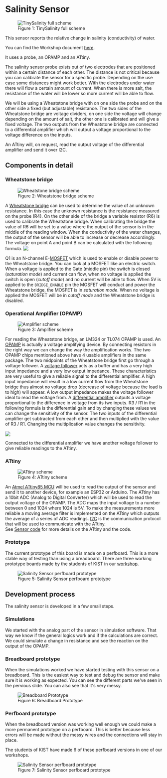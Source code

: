 # Salinity Sensor

<figure>
<img src="./assets/Scheme-full.svg" alt="TinySalinity full scheme"/>
<figcaption >Figure 1: TinySalinity full scheme</figcaption>
</figure>


This sensor reports the relative change in salinity (conductivity) of water.

You can find the Workshop document [here](./Workshop.md).

It uses a probe, an OPAMP and an ATtiny.

The salinity sensor probe exists out of two electrodes that are positioned within a certain distance of each other. The distance is not critical because you can calibrate the sensor for a specific probe. Depending on the use case some distances might work better. With the electrodes under water there will flow a certain amount of current. When there is more salt, the resistance of the water will be lower so more current will be able to flow.

We will be using a Wheatstone bridge with on one side the probe and on the other side a fixed (but adjustable) resistance. The two sides of the Wheatstone bridge are voltage dividers, on one side the voltage will change depending on the amount of salt, the other one is calibrated and will give a fixed voltage.
The two outputs from the Wheatstone bridge are connected to a differential amplifier which will output a voltage proportional to the voltage difference on the inputs. 

An ATtiny will, on request, read the output voltage of the differential amplifier and send it over I2C. 

## Components in detail

### Wheatstone bridge

<figure>
<img src="./assets/Scheme-Wheatstone-bridge.svg" alt="Wheatstone bridge scheme"/>
<figcaption >Figure 2: Wheatstone bridge scheme</figcaption>
</figure>


A [Wheatstone bridge](http://www.ibiblio.org/kuphaldt/electricCircuits/DC/DC_8.html#xtocid96509) can be used to determine the value of an unknown resistance. In this case the unknown resistance is the resistance measured on the probe (R4). On the other side of the bridge a variable resistor (R6) is used to calibrate the Wheatstone bridge. When calibrating the bridge the value of R6 will be set to a value where the output of the sensor is in the middle of the reading window. When the conductivity of the water changes, the output of the sensor will be able to increase or decrease accordingly.
The voltage on point A and point B can be calculated with the following formula. <!-- $V_{out}={\frac{R_{4}}{R_{3}+R_{4}}}\cdot V_{in}$ --> <img style="transform: translateY(0.1em); background: white;" src="https://render.githubusercontent.com/render/math?math=V_%7Bout%7D%3D%7B%5Cfrac%7BR_%7B4%7D%7D%7BR_%7B3%7D%2BR_%7B4%7D%7D%7D%5Ccdot%20V_%7Bin%7D">

Q1 is an N-channel E-[MOSFET](https://byjus.com/physics/mosfet/) which is used to enable or disable power to the Wheatstone bridge. You can look at a MOSFET like an electric switch. When a voltage is applied to the Gate (middle pin) the switch is closed (*saturation mode*) and current can flow, when no voltage is applied the switch is open (*cutoff mode*) and no current will be able to flow. When 5V is applied to the `BRIDGE_ENABLE` pin the MOSFET will conduct and power the Wheatstone bridge, the MOSFET is in *saturation mode*. When no voltage is applied the MOSFET will be in *cutoff mode* and the Wheatstone bridge is disabled.
 

### Operational Amplifier (OPAMP)

<figure>
<img src="./assets/Scheme-OPAMP.svg" alt="Amplifier scheme"/>
<figcaption >Figure 3: Amplifier scheme</figcaption>
</figure>


For reading the Wheatstone bridge, an LM324 or TL074 OPAMP is used. An [OPAMP](https://www.allaboutcircuits.com/textbook/semiconductors/chpt-8/introduction-operational-amplifiers/) is actually a voltage amplifying device. By connecting resistors in the right way we can change the way the amplification works. The two OPAMP chips mentioned above have 4 usable amplifiers in the same package. The two midpoints of the Wheatstone bridge first go through a voltage follower. A [voltage follower](http://learningaboutelectronics.com/Articles/Voltage-follower) acts as a buffer and has a very high input impedance and a very low output impedance. These characteristics are very useful to give a reliable signal to the differential amplifier. A high input impedance will result in a low current flow from the Wheatstone bridge thus almost no voltage drop (decrease of voltage because the load is to high) will appear. A low output impedance makes the voltage follower ideal to read the voltage from.
A [differential amplifier](https://www.electronics-tutorials.ws/opamp/opamp_5.html) outputs a voltage proportional to the difference in voltage from its two inputs. R3 / R1 in the following formula is the differential gain and by changing these values we can change the sensitivity of the sensor. The two inputs of the differential amplifier get subtracted from each other and then multiplied with the value of R3 / R1. Changing the multiplication value changes the sensitivity.

<!-- $V_{out}=\frac{R_10}{R_7}(V_2-V_1)$ --> <img style="transform: translateY(0.1em); background: white;" src="https://render.githubusercontent.com/render/math?math=V_%7Bout%7D%3D%5Cfrac%7BR_10%7D%7BR_7%7D(V_2-V_1)">

          
Connected to the differential amplifier we have another voltage follower to give reliable readings to the ATtiny.

### ATtiny

<figure>
<img src="./assets/Scheme-ATtiny.svg" alt="ATtiny scheme"/>
<figcaption >Figure 4: ATtiny scheme</figcaption>
</figure>


An [Atmel ATtiny85 MCU](https://www.microchip.com/en-us/product/ATtiny85) will be used to read the output of the sensor and send it to another device, for example an ESP32 or Arduino. The ATtiny has a 10bit ADC (Analog to Digital Converter) which will be used to read the output voltage of the OPAMP. The ADC maps the input voltage to a number between 0 and 1024 where 1024 is 5V. To make the measurements more reliable a moving average filter is implemented on the ATtiny which outputs the average of a series of ADC readings. 
[I2C](https://www.circuitbasics.com/basics-of-the-i2c-communication-protocol/) is the communication protocol that will be used to communicate with the ATtiny. <br/>
See [Sensor code](./Sensor%20code/) for more details on the ATtiny and the code.

### Prototype

The current prototype of this board is made on a perfboard. This is a more stable way of testing than using a breadboard. There are three working prototype boards made by the students of KIST in our [workshop](./Workshop.md).

<figure>
<img src="assets/SalinitySensorPhoto.png" alt="Salinity Sensor perfboard prototype"/>
<figcaption >Figure 5: Salinity Sensor perfboard prototype</figcaption>
</figure>

## Development process

The salinity sensor is developed in a few small steps.

### Simulations

We started with the analog part of the sensor in simulation software. That way we know if the general logics work and if the calculations are correct. We could simulate a change in resistance and see the reaction on the output of the OPAMP.

### Breadboard prototype

When the simulations worked we have started testing with this sensor on a breadboard. This is the easiest way to test and debug the sensor and make sure it is working as expected.
You can see the different parts we've seen in the pervious slide. You can also see that it's very messy.

<figure>
<img src="./assets/Breadboard-prototype.jpg" alt="Breadboard Prototype"/>
<figcaption >Figure 6: Breadboard Prototype</figcaption>
</figure>

### Perfboard prototype

When the breadboard version was working well enough we could make a more permanent prototype on a perfboard. This is better because less errors will be made without the messy wires and the connections will stay in place.
 
The students of KIST have made 6 of these perfboard versions in one of our workshops.

<figure>
<img src="assets/SalinitySensorPhoto.png" alt="Salinity Sensor perfboard prototype"/>
<figcaption >Figure 7: Salinity Sensor perfboard prototype</figcaption>
</figure>


